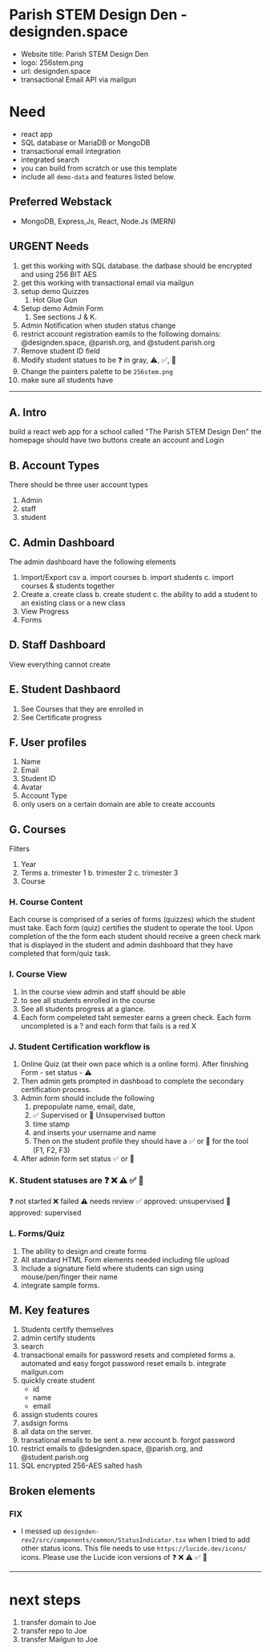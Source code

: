 # Parish STEM Design Den - designden.space
- Website title: Parish STEM Design Den
- logo: 256stem.png
- url: designden.space
- transactional Email API via mailgun

# Need
- react app
- SQL database or MariaDB or MongoDB
- transactional email integration
- integrated search
- you can build from scratch or use this template
- include all ```demo-data``` and features listed below.

## Preferred Webstack
- MongoDB, Express,Js, React, Node.Js (MERN)

## URGENT Needs

1.  get this working with SQL database. the datbase should be encrypted and using 256 BIT AES
2. get this working with transactional email via mailgun
3. setup demo Quizzes
    1. Hot Glue Gun
4. Setup demo Admin Form
    1. See sections J & K.
5. Admin Notification when studen status change
5. restrict account registration eamils to the following domains: @designden.space, @parish.org, and @student.parish.org
6. Remove student ID field
7. Modify student statues to be ❓ in gray, ⚠️, ✅, 🔎
8. Change the painters palette to be ```256stem.png```
9. make sure all students have

* * *

## A. Intro
build a react web app for a school called "The Parish STEM Design Den"
the homepage should have two buttons create an account and Login

## B. Account Types
There should be three user account types
1. Admin
2. staff
3. student

## C. Admin Dashboard
The admin dashboard have the following elements
1. Import/Export csv
    a. import courses
    b. import students
    c. import courses & students together
2. Create
    a. create class
    b. create student
    c. the ability to add a student to an existing class or a new class
3. View Progress
4. Forms

## D. Staff Dashboard
View everything cannot create

## E. Student Dashbaord
1. See Courses that they are enrolled in
2. See Certificate progress

## F. User profiles
1. Name
2. Email
3. Student ID
4. Avatar
5. Account Type
6. only users on a certain domain are able to create accounts


## G. Courses
Filters
1. Year
2. Terms
    a. trimester 1
    b. trimester 2
    c. trimester 3
3. Course

### H. Course Content
Each course is comprised of a series of forms (quizzes) which the student must take. Each form (quiz) certifies the student to operate the tool. Upon completion of the the form each student should receive a green check mark that is displayed in the student and admin dashboard that they have completed that form/quiz task. 

### I. Course View
1. In the course view admin and staff should be able 
2. to see all students enrolled in the course
3. See all students progress at a glance. 
4. Each form compeleted taht semester earns a green check. Each form uncompleted is a ? and each form that fails is a red X

### J. Student Certification workflow is
1. Online Quiz (at their own pace which is a online form). 
    After finishing Form - set status - ⚠️
2. Then admin gets prompted in dashboad to complete the secondary certification process.
3. Admin form should include the following
    1. prepopulate name, email, date,
    2. ✅ Supervised or 🔎 Unsupervised button
    3. time stamp
    4. and inserts your username and name
    5. Then on the student profile they should have a  ✅ or 🔎 for the tool (F1, F2, F3)
4. After admin form set status ✅ or 🔎

### K. Student statuses are ❓ ❌ ⚠️  ✅  🔎 
❓ not started
❌ failed
⚠️ needs review
✅ approved: unsupervised
🔎 approved: supervised

### L. Forms/Quiz
1. The ability to design and create forms
2. All standard HTML Form elements needed including file upload
3. Include a signature field where students can sign using mouse/pen/finger their name
4. integrate sample forms.


## M. Key features
1. Students certify themselves
2. admin certify students
3. search
4. transactional emails for password resets and completed forms
    a. automated and easy forgot password reset emails
    b. integrate mailgun.com
5. quickly create student
    - id
    - name
    - email
6. assign students coures
7. asdsign forms
8. all data on the server.
9. transational emails to be sent
    a. new account
    b. forgot password
10. restrict emails to @designden.space, @parish.org, and @student.parish.org
11. SQL encrypted 256-AES salted hash

## Broken elements
### **FIX** 
-  I messed up ```designden-rev2/src/components/common/StatusIndicator.tsx``` when I tried to add other status icons. This file needs to use ```https://lucide.dev/icons/``` icons. Please use the Lucide icon versions of ❓ ❌ ⚠️  ✅  🔎 

* * * 
# next steps
1. transfer domain to Joe
2. transfer repo to Joe
3. transfer Mailgun to Joe
